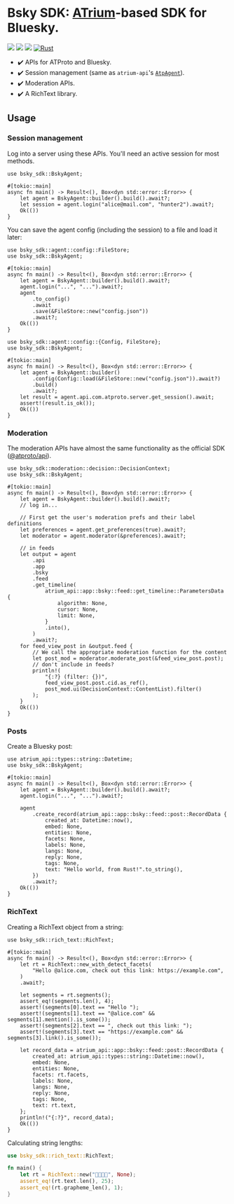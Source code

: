 # Bsky SDK: [ATrium](https://github.com/atrium-rs/atrium)-based SDK for Bluesky.

[![](https://img.shields.io/crates/v/bsky-sdk)](https://crates.io/crates/bsky-sdk)
[![](https://img.shields.io/docsrs/bsky-sdk)](https://docs.rs/bsky-sdk)
[![](https://img.shields.io/crates/l/bsky-sdk)](https://github.com/atrium-rs/atrium/blob/main/LICENSE)
[![Rust](https://github.com/atrium-rs/atrium/actions/workflows/bsky-sdk.yml/badge.svg?branch=main)](https://github.com/atrium-rs/atrium/actions/workflows/bsky-sdk.yml)

- ✔️ APIs for ATProto and Bluesky.
- ✔️ Session management (same as `atrium-api`'s [`AtpAgent`](https://docs.rs/atrium-api/latest/atrium_api/agent/struct.AtpAgent.html)).
- ✔️ Moderation APIs.
- ✔️ A RichText library.

## Usage

### Session management

Log into a server using these APIs. You'll need an active session for most methods.

```rust,no_run
use bsky_sdk::BskyAgent;

#[tokio::main]
async fn main() -> Result<(), Box<dyn std::error::Error>> {
    let agent = BskyAgent::builder().build().await?;
    let session = agent.login("alice@mail.com", "hunter2").await?;
    Ok(())
}
```

You can save the agent config (including the session) to a file and load it later:

```rust,no_run
use bsky_sdk::agent::config::FileStore;
use bsky_sdk::BskyAgent;

#[tokio::main]
async fn main() -> Result<(), Box<dyn std::error::Error>> {
    let agent = BskyAgent::builder().build().await?;
    agent.login("...", "...").await?;
    agent
        .to_config()
        .await
        .save(&FileStore::new("config.json"))
        .await?;
    Ok(())
}
```

```rust,no_run
use bsky_sdk::agent::config::{Config, FileStore};
use bsky_sdk::BskyAgent;

#[tokio::main]
async fn main() -> Result<(), Box<dyn std::error::Error>> {
    let agent = BskyAgent::builder()
        .config(Config::load(&FileStore::new("config.json")).await?)
        .build()
        .await?;
    let result = agent.api.com.atproto.server.get_session().await;
    assert!(result.is_ok());
    Ok(())
}
```

### Moderation

The moderation APIs have almost the same functionality as the official SDK ([@atproto/api](https://www.npmjs.com/package/@atproto/api#moderation)).

```rust,no_run
use bsky_sdk::moderation::decision::DecisionContext;
use bsky_sdk::BskyAgent;

#[tokio::main]
async fn main() -> Result<(), Box<dyn std::error::Error>> {
    let agent = BskyAgent::builder().build().await?;
    // log in...

    // First get the user's moderation prefs and their label definitions
    let preferences = agent.get_preferences(true).await?;
    let moderator = agent.moderator(&preferences).await?;

    // in feeds
    let output = agent
        .api
        .app
        .bsky
        .feed
        .get_timeline(
            atrium_api::app::bsky::feed::get_timeline::ParametersData {
                algorithm: None,
                cursor: None,
                limit: None,
            }
            .into(),
        )
        .await?;
    for feed_view_post in &output.feed {
        // We call the appropriate moderation function for the content
        let post_mod = moderator.moderate_post(&feed_view_post.post);
        // don't include in feeds?
        println!(
            "{:?} (filter: {})",
            feed_view_post.post.cid.as_ref(),
            post_mod.ui(DecisionContext::ContentList).filter()
        );
    }
    Ok(())
}
```

### Posts

Create a Bluesky post:

```rust,no_run
use atrium_api::types::string::Datetime;
use bsky_sdk::BskyAgent;

#[tokio::main]
async fn main() -> Result<(), Box<dyn std::error::Error>> {
    let agent = BskyAgent::builder().build().await?;
    agent.login("...", "...").await?;

    agent
        .create_record(atrium_api::app::bsky::feed::post::RecordData {
            created_at: Datetime::now(),
            embed: None,
            entities: None,
            facets: None,
            labels: None,
            langs: None,
            reply: None,
            tags: None,
            text: "Hello world, from Rust!".to_string(),
        })
        .await?;
    Ok(())
}
```

### RichText

Creating a RichText object from a string:

```rust,no_run
use bsky_sdk::rich_text::RichText;

#[tokio::main]
async fn main() -> Result<(), Box<dyn std::error::Error>> {
    let rt = RichText::new_with_detect_facets(
        "Hello @alice.com, check out this link: https://example.com",
    )
    .await?;

    let segments = rt.segments();
    assert_eq!(segments.len(), 4);
    assert!(segments[0].text == "Hello ");
    assert!(segments[1].text == "@alice.com" && segments[1].mention().is_some());
    assert!(segments[2].text == ", check out this link: ");
    assert!(segments[3].text == "https://example.com" && segments[3].link().is_some());

    let record_data = atrium_api::app::bsky::feed::post::RecordData {
        created_at: atrium_api::types::string::Datetime::now(),
        embed: None,
        entities: None,
        facets: rt.facets,
        labels: None,
        langs: None,
        reply: None,
        tags: None,
        text: rt.text,
    };
    println!("{:?}", record_data);
    Ok(())
}
```

Calculating string lengths:

```rust
use bsky_sdk::rich_text::RichText;

fn main() {
    let rt = RichText::new("👨‍👩‍👧‍👧", None);
    assert_eq!(rt.text.len(), 25);
    assert_eq!(rt.grapheme_len(), 1);
}
